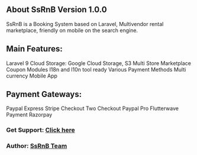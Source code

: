 ## About SsRnB Version 1.0.0
SsRnB is a Booking System based on Laravel, Multivendor rental marketplace, friendly on mobile on the search engine.

## Main Features:

Laravel 9
Cloud Storage: Google Cloud Storage, S3
Multi Store Marketplace
Coupon Modules
I18n and l10n tool ready
Various Payment Methods
Multi currency
Mobile App

## Payment Gateways:

Paypal Express
Stripe Checkout
Two Checkout
Paypal Pro
Flutterwave Payment
Razorpay


### Get Support: [Click here](https://ssrnb.com)

### Author: [SsRnB Team](https://github.com/msharfuddinanik)

